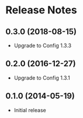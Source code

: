# Release Notes

## 0.3.0 (2018-08-15)

- Upgrade to Config 1.3.3

## 0.2.0 (2016-12-27)

- Upgrade to Config 1.3.1

## 0.1.0 (2014-05-19)

- Initial release

